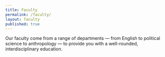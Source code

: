```yaml
---
title: Faculty
permalink: /faculty/
layout: faculty
published: true
---
```

Our faculty come from a range of departments — from English to political science to anthropology — to provide you with a well-rounded, interdisciplinary education.  